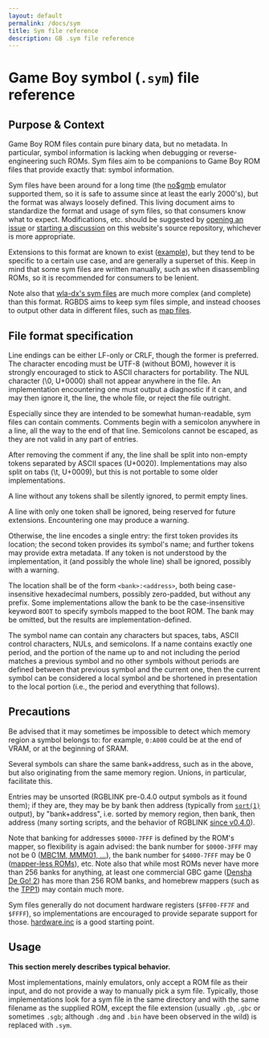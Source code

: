 ```yaml
---
layout: default
permalink: /docs/sym
title: Sym file reference
description: GB .sym file reference
---
```


# Game Boy symbol (`.sym`) file reference

## Purpose & Context

Game Boy ROM files contain pure binary data, but no metadata.
In particular, symbol information is lacking when debugging or reverse-engineering such ROMs.
Sym files aim to be companions to Game Boy ROM files that provide exactly that: symbol information.

Sym files have been around for a long time (the [no$gmb](http://problemkaputt.de/gmb.htm) emulator supported them, so it is safe to assume since at least the early 2000's), but the format was always loosely defined.
This living document aims to standardize the format and usage of sym files, so that consumers know what to expect.
Modifications, etc. should be suggested by [opening an issue](https://github.com/gbdev/rgbds-www/issues) or [starting a discussion](https://github.com/gbdev/rgbds-www/discussions) on this website's source repository, whichever is more appropriate.

Extensions to this format are known to exist ([example](https://github.com/mattcurrie/mgbdis/#symbol-files)), but they tend to be specific to a certain use case, and are generally a superset of this.
Keep in mind that some sym files are written manually, such as when disassembling ROMs, so it is recommended for consumers to be lenient.

Note also that [wla-dx's sym files](https://wla-dx.readthedocs.io/en/latest/symbols.html) are much more complex (and complete) than this format.
RGBDS aims to keep sym files simple, and instead chooses to output other data in different files, such as [map files](map).

## File format specification

Line endings can be either LF-only or CRLF, though the former is preferred.
The character encoding must be UTF-8 (without BOM), however it is strongly encouraged to stick to ASCII characters for portability.
The NUL character (\\0, U+0000) shall not appear anywhere in the file.
An implementation encountering one must output a diagnostic if it can, and may then ignore it, the line, the whole file, or reject the file outright.

Especially since they are intended to be somewhat human-readable, sym files can contain comments.
Comments begin with a semicolon anywhere in a line, all the way to the end of that line.
Semicolons cannot be escaped, as they are not valid in any part of entries.

After removing the comment if any, the line shall be split into non-empty tokens separated by ASCII spaces (U+0020).
Implementations may also split on tabs (\\t, U+0009), but this is not portable to some older implementations.

A line without any tokens shall be silently ignored, to permit empty lines.

A line with only one token shall be ignored, being reserved for future extensions.
Encountering one may produce a warning.

Otherwise, the line encodes a single entry: the first token provides its location; the second token provides its symbol's name; and further tokens may provide extra metadata.
If any token is not understood by the implementation, it (and possibly the whole line) shall be ignored, possibly with a warning.

The location shall be of the form `<bank>:<address>`, both being case-insensitive hexadecimal numbers, possibly zero-padded, but without any prefix.
Some implementations allow the bank to be the case-insensitive keyword `BOOT` to specify symbols mapped to the boot ROM.
The bank may be omitted, but the results are implementation-defined.

The symbol name can contain any characters but spaces, tabs, ASCII control characters, NULs, and semicolons.
If a name contains exactly one period, and the portion of the name up to and not including the period matches a previous symbol and no other symbols without periods are defined between that previous symbol and the current one, then the current symbol can be considered a local symbol and be shortened in presentation to the local portion (i.e., the period and everything that follows).

## Precautions

Be advised that it may sometimes be impossible to detect which memory region a symbol belongs to: for example, `0:A000` could be at the end of VRAM, or at the beginning of SRAM.

Several symbols can share the same bank+address, such as in the above, but also originating from the same memory region.
Unions, in particular, facilitate this.

Entries may be unsorted (RGBLINK pre-0.4.0 output symbols as it found them); if they are, they may be by bank then address (typically from [`sort(1)`](https://man.openbsd.org/sort.1) output), by "bank+address", i.e. sorted by memory region, then bank, then address (many sorting scripts, and the behavior of RGBLINK [since v0.4.0](https://github.com/gbdev/rgbds/releases/tag/v0.4.0)).

Note that banking for addresses `$0000-7FFF` is defined by the ROM's mapper, so flexibility is again advised: the bank number for `$0000-3FFF` may not be 0 ([MBC1M, MMM01, ...](https://gbdev.io/pandocs/#multicart-mbcs)), the bank number for `$4000-7FFF` may be 0 ([mapper-less ROMs](https://gbdev.io/pandocs/#no-mbc)), etc.
Note also that while most ROMs never have more than 256 banks for anything, at least one commercial GBC game ([Densha De Go! 2](https://github.com/gbdev/awesome-gbdev/blob/b8ead97724757651e393be951bfac238ab1f4d64/CartridgeList.csv#L496)) has more than 256 ROM banks, and homebrew mappers (such as the [TPP1](https://github.com/TwitchPlaysPokemon/tpp1)) may contain much more.

Sym files generally do not document hardware registers (`$FF00-FF7F` and `$FFFF`), so implementations are encouraged to provide separate support for those.
[hardware.inc](https://github.com/gbdev/hardware.inc) is a good starting point.

## Usage

**This section merely describes typical behavior.**

Most implementations, mainly emulators, only accept a ROM file as their input, and do not provide a way to manually pick a sym file.
Typically, those implementations look for a sym file in the same directory and with the same filename as the supplied ROM, except the file extension (usually `.gb`, `.gbc` or sometimes `.sgb`; although `.dmg` and `.bin` have been observed in the wild) is replaced with `.sym`.
